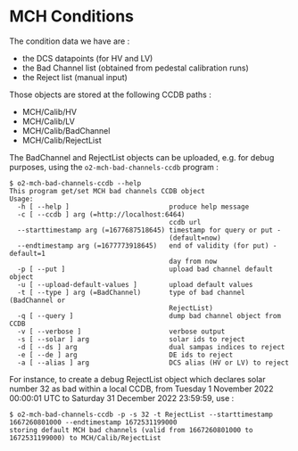 <!-- doxy
\page refDetectorsMUONMCHConditions Conditions
/doxy -->

# MCH Conditions

The condition data we have are :

- the DCS datapoints (for HV and LV)
- the Bad Channel list (obtained from pedestal calibration runs)
- the Reject list (manual input)

Those objects are stored at the following CCDB paths :

- MCH/Calib/HV
- MCH/Calib/LV
- MCH/Calib/BadChannel
- MCH/Calib/RejectList

The BadChannel and RejectList objects can be uploaded, e.g. for debug purposes, using the `o2-mch-bad-channels-ccdb` program :

```shell
$ o2-mch-bad-channels-ccdb --help
This program get/set MCH bad channels CCDB object
Usage:
  -h [ --help ]                         produce help message
  -c [ --ccdb ] arg (=http://localhost:6464)
                                        ccdb url
  --starttimestamp arg (=1677687518645) timestamp for query or put -
                                        (default=now)
  --endtimestamp arg (=1677773918645)   end of validity (for put) - default=1
                                        day from now
  -p [ --put ]                          upload bad channel default object
  -u [ --upload-default-values ]        upload default values
  -t [ --type ] arg (=BadChannel)       type of bad channel (BadChannel or
                                        RejectList)
  -q [ --query ]                        dump bad channel object from CCDB
  -v [ --verbose ]                      verbose output
  -s [ --solar ] arg                    solar ids to reject
  -d [ --ds ] arg                       dual sampas indices to reject
  -e [ --de ] arg                       DE ids to reject
  -a [ --alias ] arg                    DCS alias (HV or LV) to reject

```

For instance, to create a debug RejectList object which declares solar number 32 as bad within a local CCDB, from Tuesday 1 November 2022 00:00:01 UTC to Saturday 31 December 2022 23:59:59, use :

```shell
$ o2-mch-bad-channels-ccdb -p -s 32 -t RejectList --starttimestamp 1667260801000 --endtimestamp 1672531199000
storing default MCH bad channels (valid from 1667260801000 to 1672531199000) to MCH/Calib/RejectList
```
